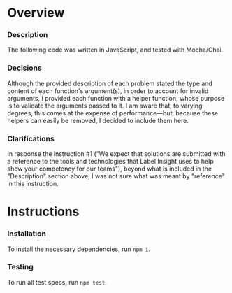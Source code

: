 # Overview

### Description

The following code was written in JavaScript, and tested with Mocha/Chai.

### Decisions

Although the provided description of each problem stated the type and content
of each function's argument(s), in order to account for invalid arguments, I
provided each function with a helper function, whose purpose is to validate the
arguments passed to it. I am aware that, to varying degrees, this comes at the
expense of performance—but, because these helpers can easily be removed, I
decided to include them here.

### Clarifications

In response the instruction #1 ("We expect that solutions are submitted with a
reference to the tools and technologies that Label Insight uses to help show
your competency for our teams"), beyond what is included in the "Description"
section above, I was not sure what was meant by "reference" in this instruction.

# Instructions

### Installation

To install the necessary dependencies, run `npm i`.

### Testing

To run all test specs, run `npm test`.
